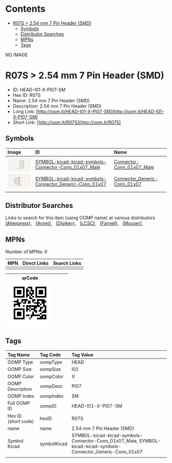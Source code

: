 



Contents
========

* [R07S > 2.54 mm 7 Pin Header (SMD)](#r07s--254-mm-7-pin-header-smd)
	* [Symbols](#symbols)
	* [Distributor Searches](#distributor-searches)
	* [MPNs](#mpns)
	* [Tags](#tags)
  
NO IMAGE  
# R07S > 2.54 mm 7 Pin Header (SMD)

- ID: HEAD-I01-X-PI07-SM
- Hex ID: R07S
- Name: 2.54 mm 7 Pin Header (SMD)
- Description: 2.54 mm 7 Pin Header (SMD)
- Long Link: [http://oom.lt/HEAD-I01-X-PI07-SM](http://oom.lt/HEAD-I01-X-PI07-SM)
- Short Link: [http://oom.lt/R07S](http://oom.lt/R07S)

## Symbols
  

|Image|ID|Name|
| :--- | :--- | :--- |
|[![](https://raw.githubusercontent.com/oomlout/oomlout_OOMP_eda_V2/main/SYMBOL/kicad/kicad-symbols/Connector/Conn_01x07_Male/image_140.png)](https://github.com/oomlout/oomlout_OOMP_eda_V2/tree/main/SYMBOL/kicad/kicad-symbols/Connector/Conn_01x07_Male/)|[SYMBOL-kicad-kicad-symbols-Connector-Conn_01x07_Male](https://github.com/oomlout/oomlout_OOMP_eda_V2/tree/main/SYMBOL/kicad/kicad-symbols/Connector/Conn_01x07_Male/)|[Connector : Conn_01x07_Male](https://github.com/oomlout/oomlout_OOMP_eda_V2/tree/main/SYMBOL/kicad/kicad-symbols/Connector/Conn_01x07_Male/)|
|[![](https://raw.githubusercontent.com/oomlout/oomlout_OOMP_eda_V2/main/SYMBOL/kicad/kicad-symbols/Connector_Generic/Conn_01x07/image_140.png)](https://github.com/oomlout/oomlout_OOMP_eda_V2/tree/main/SYMBOL/kicad/kicad-symbols/Connector_Generic/Conn_01x07/)|[SYMBOL-kicad-kicad-symbols-Connector_Generic-Conn_01x07](https://github.com/oomlout/oomlout_OOMP_eda_V2/tree/main/SYMBOL/kicad/kicad-symbols/Connector_Generic/Conn_01x07/)|[Connector_Generic : Conn_01x07](https://github.com/oomlout/oomlout_OOMP_eda_V2/tree/main/SYMBOL/kicad/kicad-symbols/Connector_Generic/Conn_01x07/)|
||||

## Distributor Searches
  
Links to search for this item (using OOMP name) at various distributors  
[(Aliexpress) ](https://www.aliexpress.com/wholesale?SearchText=11172.54+mm+7+Pin+Header+SMD)&nbsp;&nbsp;&nbsp;[(Avnet) ](https://www.avnet.com/shop/us/search/2.54+mm+7+Pin+Header+SMD)&nbsp;&nbsp;&nbsp;[(Digikey) ](https://www.digikey.co.uk/en/products/result?s=2.54+mm+7+Pin+Header+SMD)&nbsp;&nbsp;&nbsp;[(LCSC) ](https://www.lcsc.com/search?q=2.54+mm+7+Pin+Header+SMD)&nbsp;&nbsp;&nbsp;[(Farnell) ](https://uk.farnell.com/search?st=2.54+mm+7+Pin+Header+SMD)&nbsp;&nbsp;&nbsp;[(Mouser) ](https://www.mouser.com/c/?q=2.54+mm+7+Pin+Header+SMD)&nbsp;&nbsp;&nbsp;
## MPNs
  
Number of MPNs: 0  

|MPN|Direct Links|Search Links|
| :--- | :--- | :--- |
||||
  

|qrCode<br>[![](https://raw.githubusercontent.com/oomlout/oomlout_OOMP_parts_V2/main/HEAD/I01/X/PI07/SM/qrCode_140.png)](https://github.com/oomlout/oomlout_OOMP_parts_V2/tree/main/HEAD/I01/X/PI07/SM/qrCode.png)||||
| :---: | :---: | :---: | :---: |

## Tags
  

|Tag Name|Tag Code|Tag Value|
| :--- | :--- | :--- |
|OOMP Type|oompType|HEAD|
|OOMP Size|oompSize|I01|
|OOMP Color|oompColor|X|
|OOMP Description|oompDesc|PI07|
|OOMP Index|oompIndex|SM|
|Full OOMP ID|oompID|HEAD-I01-X-PI07-SM|
|Hex ID (short code)|hexID|R07S|
|name|name|2.54 mm 7 Pin Header (SMD)|
|Symbol Kicad|symbolKicad|SYMBOL-kicad-kicad-symbols-Connector-Conn_01x07_Male, SYMBOL-kicad-kicad-symbols-Connector_Generic-Conn_01x07|
||||
